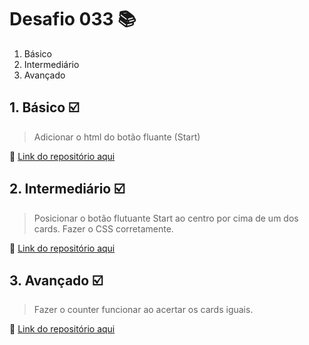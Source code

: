 # Desafio 033 :books:

1. Básico
2. Intermediário
3. Avançado

## 1. Básico :ballot_box_with_check:

> Adicionar o html do botão fluante (Start)



:memo: [Link do repositório aqui]()


## 2. Intermediário :ballot_box_with_check:

> Posicionar o botão flutuante Start ao centro por cima de um dos cards. Fazer o CSS corretamente. 

:memo: [Link do repositório aqui]()



## 3. Avançado :ballot_box_with_check:

> Fazer o counter funcionar ao acertar os cards iguais. 

:memo: [Link do repositório aqui]()
